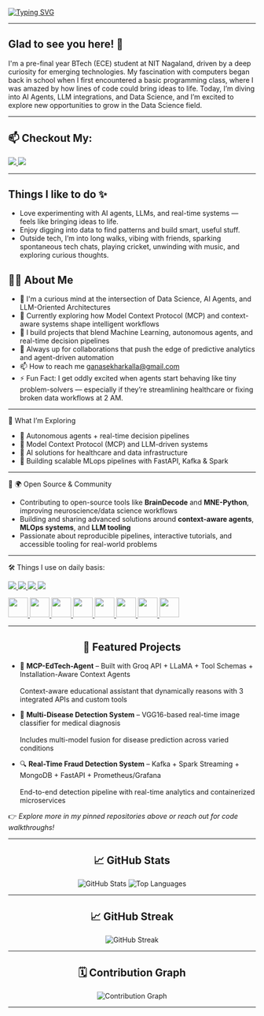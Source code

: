 
[![Typing SVG](https://readme-typing-svg.demolab.com?font=Fira+Code&size=27&pause=1000&width=1060&height=60&lines=Hi+there!+%F0%9F%91%8B+Welcome+to+my+space+on+the+web.;I%E2%80%99m+passionate+about+solving+problems+with+AI+%26+data+science+%F0%9F%A7%A0;From+raw+data+to+real+impact+%E2%80%94+that%E2%80%99s+what+I+strive+for+%F0%9F%93%8A%E2%9A%A1;I+believe+in+code+that+thinks%2C+learns%2C+and+makes+a+difference+%F0%9F%92%A1;Every+line+of+code+I+write+is+driven+by+purpose+and+curiosity+%F0%9F%94%81;Blending+logic+%26+creativity+to+tackle+real-world+issues+%F0%9F%9B%A0%EF%B8%8F;Take+a+look+at+my+projects+%E2%80%94+they+speak+louder+than+words+%F0%9F%9A%80;Always+open+to+new+ideas%2C+conversations%2C+and+collaborations+%F0%9F%A4%9D;Let%E2%80%99s+connect%2C+create%2C+and+grow+%E2%80%94+one+innovation+at+a+time+%F0%9F%8C%B1)](https://git.io/typing-svg)

---

## Glad to see you here! 👋

I'm a pre-final year BTech (ECE) student at NIT Nagaland, driven by a deep curiosity for emerging technologies. My fascination with computers began back in school when I first encountered a basic programming class, where I was amazed by how lines of code could bring ideas to life. Today, I’m diving into AI Agents, LLM integrations, and Data Science, and I’m excited to explore new opportunities to grow in the Data Science field.

---

## 📫 Checkout My:

<p align="left">
  <a href="https://www.linkedin.com/in/ganasekhark" target="_blank">
    <img src="https://img.shields.io/badge/-LinkedIn-0A66C2?style=flat&logo=linkedin&logoColor=white" />
  </a>
  <a href="https://leetcode.com/u/Ganasekhar_Kalla/" target="_blank">
    <img src="https://img.shields.io/badge/Leetcode-FFA116?style=flat&logo=leetcode&logoColor=white" />
  </a>
</p>



---

## Things I like to do ✨

- Love experimenting with AI agents, LLMs, and real-time systems — feels like bringing ideas to life.
- Enjoy digging into data to find patterns and build smart, useful stuff.
- Outside tech, I’m into long walks, vibing with friends, sparking spontaneous tech chats, playing cricket, unwinding with music, and exploring curious thoughts.

## 🙋‍♂️ About Me

- 🚀 I'm a curious mind at the intersection of Data Science, AI Agents, and LLM-Oriented Architectures
- 🧠 Currently exploring how Model Context Protocol (MCP) and context-aware systems shape intelligent workflows
- 🤖 I build projects that blend Machine Learning, autonomous agents, and real-time decision pipelines
- 🤝 Always up for collaborations that push the edge of predictive analytics and agent-driven automation
- 📫 How to reach me [ganasekharkalla@gmail.com](ganasekharkalla@gmail.com)
- ⚡ Fun Fact: I get oddly excited when agents start behaving like tiny problem-solvers — especially if they’re streamlining healthcare or fixing broken data workflows at 2 AM.

---

🧠 What I’m Exploring

- 🤖 Autonomous agents + real-time decision pipelines  
- 🧩 Model Context Protocol (MCP) and LLM-driven systems  
- 🏥 AI solutions for healthcare and data infrastructure  
- 🔄 Building scalable MLops pipelines with FastAPI, Kafka & Spark

---

🧠 🌍 Open Source & Community

- Contributing to open-source tools like **BrainDecode** and **MNE-Python**, improving neuroscience/data science workflows  
- Building and sharing advanced solutions around **context-aware agents**, **MLOps systems**, and **LLM tooling**
- Passionate about reproducible pipelines, interactive tutorials, and accessible tooling for real-world problems

---

🛠️ Things I use on daily basis:

<p align="left">
  <!-- First Row with Labels -->
  <a href="https://reactivex.io/" target="_blank">
    <img src="https://img.shields.io/badge/-AI%20Agents-1A1A1A?style=flat&logo=reactivex&logoColor=white" />
  </a>
  <a href="https://mcp-protocol.org/" target="_blank">
    <img src="https://img.shields.io/badge/-Model%20Context%20Protocol-0A66C2?style=flat&logo=protocolsio&logoColor=white" />
  </a>
  <a href="https://langchain.com/" target="_blank">
    <img src="https://img.shields.io/badge/-LangChain-3B3B98?style=flat&logo=chainlink&logoColor=white" />
  </a>
  <a href="https://mlflow.org/" target="_blank">
    <img src="https://img.shields.io/badge/-MLOps-0A0A0A?style=flat&logo=mlflow&logoColor=white" />
  </a>
</p>

<p align="left">
  <!-- Second Row with Tool Logos -->
  <a href="https://www.python.org/" target="_blank">
    <img src="https://cdn.jsdelivr.net/gh/devicons/devicon/icons/python/python-original.svg" width="40" height="40"/>
  </a>
  <a href="https://pandas.pydata.org/" target="_blank">
    <img src="https://cdn.jsdelivr.net/gh/devicons/devicon/icons/pandas/pandas-original.svg" width="40" height="40"/>
  </a>
  <a href="https://spark.apache.org/" target="_blank">
    <img src="https://cdn.jsdelivr.net/gh/devicons/devicon/icons/apache/apache-original.svg" width="40" height="40"/>
  </a>
  <a href="https://kafka.apache.org/" target="_blank">
    <img src="https://cdn.jsdelivr.net/gh/devicons/devicon/icons/apachekafka/apachekafka-original.svg" width="40" height="40"/>
  </a>
  <a href="https://www.docker.com/" target="_blank">
    <img src="https://cdn.jsdelivr.net/gh/devicons/devicon/icons/docker/docker-original.svg" width="40" height="40"/>
  </a>
  <a href="https://kubernetes.io/" target="_blank">
    <img src="https://cdn.jsdelivr.net/gh/devicons/devicon/icons/kubernetes/kubernetes-plain.svg" width="40" height="40"/>
  </a>
  <a href="https://fastapi.tiangolo.com/" target="_blank">
    <img src="https://cdn.jsdelivr.net/gh/devicons/devicon/icons/fastapi/fastapi-original.svg" width="40" height="40"/>
  </a>
  <a href="https://www.mongodb.com/" target="_blank">
    <img src="https://cdn.jsdelivr.net/gh/devicons/devicon/icons/mongodb/mongodb-original.svg" width="40" height="40"/>
  </a>
</p>


---

<h2 align="center">🚀 Featured Projects</h2>

- 🤖 **MCP-EdTech-Agent** – Built with Groq API + LLaMA + Tool Schemas + Installation-Aware Context Agents  
  <br>Context-aware educational assistant that dynamically reasons with 3 integrated APIs and custom tools

- 🏥 **Multi-Disease Detection System** – VGG16-based real-time image classifier for medical diagnosis  
  <br>Includes multi-model fusion for disease prediction across varied conditions

- 🔍 **Real-Time Fraud Detection System** – Kafka + Spark Streaming + MongoDB + FastAPI + Prometheus/Grafana  
  <br>End-to-end detection pipeline with real-time analytics and containerized microservices

👉 *Explore more in my pinned repositories above or reach out for code walkthroughs!*

---

<h2 align="center">📈 GitHub Stats</h2>

<p align="center">
  <img src="https://github-readme-stats.vercel.app/api?username=Ganasekhar-gif&show_icons=true&theme=radical" alt="GitHub Stats" />
  <img src="https://github-readme-stats.vercel.app/api/top-langs/?username=Ganasekhar-gif&layout=compact&theme=radical" alt="Top Languages" />
</p>

---

<h2 align="center">📈 GitHub Streak</h2>

<p align="center">
  <img src="https://github-readme-streak-stats.herokuapp.com/?user=Ganasekhar-gif&theme=radical" alt="GitHub Streak" />
</p>

---

<h2 align="center">🗓️ Contribution Graph</h2>

<p align="center">
  <img src="https://github-readme-activity-graph.vercel.app/graph?username=Ganasekhar-gif&theme=dracula" alt="Contribution Graph" />
</p>

---



